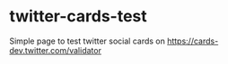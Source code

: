 # twitter-cards-test
Simple page to test twitter social cards on https://cards-dev.twitter.com/validator
